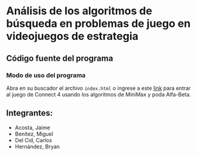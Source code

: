 # Análisis de los algoritmos de búsqueda en problemas de juego en videojuegos de estrategia

## Código fuente del programa

### Modo de uso del programa
Abra en su buscador el archivo `index.html` o ingrese a este [link](https://God8Head.github.io/Connect-4) para entrar al juego de Connect 4 usando los algoritmos de MiniMax y poda Alfa-Beta.

## Integrantes:
 - Acosta, Jaime
 - Benítez, Miguel
 - Del Cid, Carlos
 - Hernández, Bryan